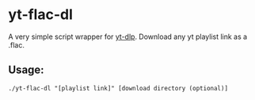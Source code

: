 # yt-flac-dl
A very simple script wrapper for [yt-dlp](https://github.com/yt-dlp/yt-dlp). Download any yt playlist link as a .flac.

## Usage:

`./yt-flac-dl "[playlist link]" [download directory (optional)]`


